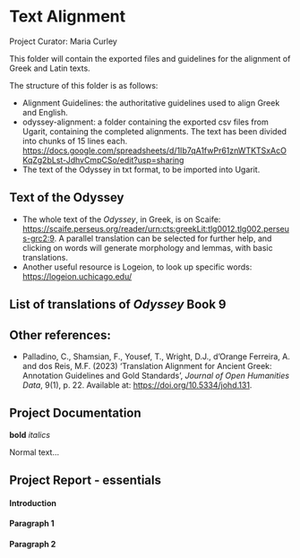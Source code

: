 # Text Alignment  

Project Curator: Maria Curley 

This folder will contain the exported files and guidelines for the alignment of Greek and Latin texts. 

The structure of this folder is as follows: 
* Alignment Guidelines: the authoritative guidelines used to align Greek and English.
* odyssey-alignment: a folder containing the exported csv files from Ugarit, containing the completed alignments. The text has been divided into chunks of 15 lines each. https://docs.google.com/spreadsheets/d/1Ib7qA1fwPr61znWTKTSxAcOKqZg2bLst-JdhvCmpCSo/edit?usp=sharing
* The text of the Odyssey in txt format, to be imported into Ugarit. 

## Text of the Odyssey 
* The whole text of the _Odyssey_, in Greek, is on Scaife: https://scaife.perseus.org/reader/urn:cts:greekLit:tlg0012.tlg002.perseus-grc2:9. A parallel translation can be selected for further help, and clicking on words will generate morphology and lemmas, with basic translations.
* Another useful resource is Logeion, to look up specific words: https://logeion.uchicago.edu/

## List of translations of _Odyssey_ Book 9 

## Other references: 
* Palladino, C., Shamsian, F., Yousef, T., Wright, D.J., d’Orange Ferreira, A. and dos Reis, M.F. (2023) ‘Translation Alignment for Ancient Greek: Annotation Guidelines and Gold Standards’, <i>Journal of Open Humanities Data</i>, 9(1), p. 22. Available at: https://doi.org/10.5334/johd.131.

## Project Documentation 
**bold**
_italics_

Normal text... 

## Project Report - essentials 

#### Introduction

#### Paragraph 1

#### Paragraph 2
